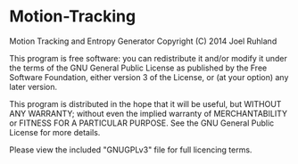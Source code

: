 Motion-Tracking
=====================

Motion Tracking and Entropy Generator
Copyright (C) 2014  Joel Ruhland

This program is free software: you can redistribute it and/or modify
it under the terms of the GNU General Public License as published by
the Free Software Foundation, either version 3 of the License, or
(at your option) any later version.

This program is distributed in the hope that it will be useful,
but WITHOUT ANY WARRANTY; without even the implied warranty of
MERCHANTABILITY or FITNESS FOR A PARTICULAR PURPOSE.  See the
GNU General Public License for more details.

Please view the included "GNUGPLv3" file for full licencing terms.
